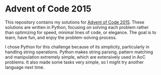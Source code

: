 # Advent of Code 2015
This repository contains my solutions for [Advent of Code 2015](https://adventofcode.com/2015). These solutions are written in Python, focusing on solving each problem rather than optimizing for speed, minimal lines of code, or elegance. The goal is to learn, have fun, and enjoy the problem-solving process.

I chose Python for this challenge because of its simplicity, particularly in handling string operations. Python makes string parsing, pattern matching and manipulation extremely simple, which are extensively used in AoC problems. It also made some tasks very simple, so I might try another language next time.
